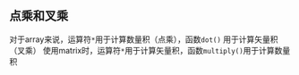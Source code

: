 ## 点乘和叉乘

对于array来说，运算符`*`用于计算数量积（点乘），函数`dot()` 用于计算矢量积（叉乘）
使用matrix时，运算符`*`用于计算矢量积，函数`multiply()`用于计算数量积